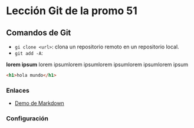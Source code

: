 # Lección Git de la promo 51 

## Comandos de Git

- `gi clone <url>`: clona un repositorio remoto en un repositorio local.
- `git add -A`: 


**lorem ipsum** lorem ipsumlorem ipsumlorem ipsumlorem ipsumlorem ipsum

```html
<h1>hola mundo</h1>
```

### Enlaces
- [Demo de Markdown](https://markdown-it.github.io/)

### Configuración
